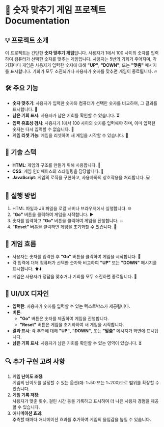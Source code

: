 # 🎯 숫자 맞추기 게임 프로젝트 Documentation

## 💡 프로젝트 소개

이 프로젝트는 간단한 **숫자 맞추기 게임**입니다. 사용자가 1에서 100 사이의 숫자를 입력하여 컴퓨터가 선택한 숫자를 맞추는 게임입니다. 사용자는 5번의 기회가 주어지며, 각 기회마다 게임은 사용자가 입력한 숫자에 대해 **"UP"**, **"DOWN"**, 또는 **"맞춤"** 메시지를 표시합니다. 기회가 모두 소진되거나 사용자가 숫자를 맞추면 게임이 종료됩니다. 🔥

## 🛠️ 주요 기능

- **숫자 맞추기**: 사용자가 입력한 숫자와 컴퓨터가 선택한 숫자를 비교하여, 그 결과를 표시합니다. 🔢
- **남은 기회 표시**: 사용자가 남은 기회를 확인할 수 있습니다. ⏳
- **입력 유효성 검사**: 사용자가 1에서 100 사이의 숫자를 입력해야 하며, 이미 입력한 숫자는 다시 입력할 수 없습니다. 🚫
- **게임 리셋 기능**: 게임을 리셋하여 새 게임을 시작할 수 있습니다. 🔄

## 📐 기술 스택

- **HTML**: 게임의 구조를 만들기 위해 사용합니다. 📄
- **CSS**: 게임 인터페이스의 스타일링을 담당합니다. 🎨
- **JavaScript**: 게임의 로직을 구현하고, 사용자와의 상호작용을 처리합니다. 💻

## 🚀 실행 방법

1. HTML 파일과 JS 파일을 로컬 서버나 브라우저에서 실행합니다. 🌐
2. **"Go"** 버튼을 클릭하여 게임을 시작합니다. ▶️
3. 숫자를 입력하고 **"Go"** 버튼을 클릭하여 게임을 진행합니다. 💥
4. **"Reset"** 버튼을 클릭하면 게임을 초기화할 수 있습니다. 🔄

## 💬 게임 흐름

- 사용자는 숫자를 입력한 후 **"Go"** 버튼을 클릭하여 게임을 시작합니다. 🚀
- 각 입력에 대해 컴퓨터가 선택한 숫자와 비교하여 **"UP"** 또는 **"DOWN"** 메시지를 표시합니다. ⬆️⬇️
- 게임은 사용자가 정답을 맞추거나 기회를 모두 소진하면 종료됩니다. 🎉

## 🎨 UI/UX 디자인

- **입력란**: 사용자가 숫자를 입력할 수 있는 텍스트박스가 제공됩니다.
- **버튼**:
     - **"Go"** 버튼은 숫자를 제출하여 게임을 진행합니다.
     - **"Reset"** 버튼은 게임을 초기화하여 새 게임을 시작합니다.
- **결과 표시**: 각 추측에 대해 **"UP"**, **"DOWN"**, 또는 **"맞춤"** 메시지가 화면에 표시됩니다.
- **남은 기회 표시**: 사용자가 남은 기회를 확인할 수 있는 영역이 있습니다. ⏳

## 🔍 추가 구현 고려 사항

1. **게임 난이도 조정**:  
   게임의 난이도를 설정할 수 있는 옵션(예: 1~50 또는 1~200)으로 범위를 확장할 수 있습니다.
2. **게임 기록 저장**:  
   사용자가 맞춘 횟수, 걸린 시간 등을 기록하고 표시하여 더 나은 사용자 경험을 제공할 수 있습니다.
3. **애니메이션 효과**:  
   추측할 때마다 애니메이션 효과를 추가하여 게임의 몰입감을 높일 수 있습니다.
